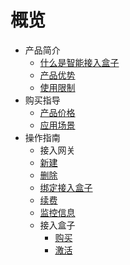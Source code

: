 # 概览

* 产品简介
    * [什么是智能接入盒子](network/accessgw/introduction/concept)
    * [产品优势](network/accessgw/introduction/advantages)
    * [使用限制](network/accessgw/introduction/limit)
* 购买指导
    * [产品价格](network/accessgw/buy/price)
    * [应用场景](network/accessgw/buy/type)
* 操作指南
    * 接入网关
    * [新建](network/accessgw/guide/accessgw/create)
    * [删除](network/accessgw/guide/accessgw/delete)
    * [绑定接入盒子](network/accessgw/guide/accessgw/bind)
    * [续费](network/accessgw/guide/accessgw/renew)
    * [监控信息](network/accessgw/guide/accessgw/monitor)
    * 接入盒子
        * [购买](network/accessgw/guide/accessbox/buy)
        * [激活](network/accessgw/guide/accessbox/updatenetwork)
    
        

